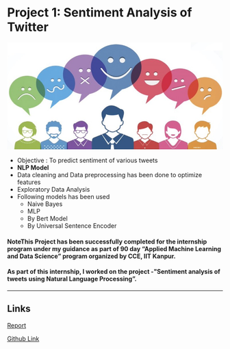 # Project 1: Sentiment Analysis of Twitter

<img src="https://github.com/SidSolanki28/Sentiment-Analysis-of-Tweets/raw/master/capture.jpg" width="700" height="250">

- Objective : To predict sentiment of various tweets
- **NLP Model**
- Data cleaning and Data preprocessing has been done to optimize features
- Exploratory Data Analysis
- Following models has been used
    - Naive Bayes
    - MLP
    - By Bert Model
    - By Universal Sentence Encoder

#### NoteThis Project has been successfully completed for the internship program under my guidance as part of 90 day “Applied Machine Learning and Data Science” program organized by CCE, IIT Kanpur.
#### As part of this internship, I worked on the project -"Sentiment analysis of tweets using Natural Language Processing”.
---

## Links

[Report](https://github.com/SidSolanki28/Sentiment-Analysis-of-Tweets/blob/master/T_Matrix.pdf)

[Github Link](https://github.com/SidSolanki28/Sentiment-Analysis-of-Twitter)


